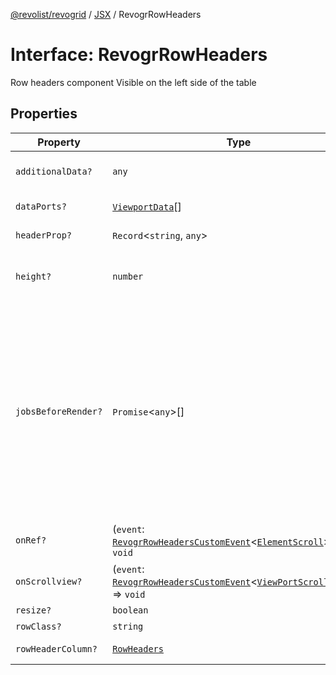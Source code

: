 [@revolist/revogrid](README.md) / [JSX](Namespace.JSX.md) / RevogrRowHeaders

# Interface: RevogrRowHeaders

Row headers component
Visible on the left side of the table

## Properties

| Property | Type | Description | Defined in |
| ------ | ------ | ------ | ------ |
| `additionalData?` | `any` | Additional data to pass to renderer | [src/components.d.ts:2048](https://github.com/revolist/revogrid/blob/3fee8276dedac5f7aa7fa43a0495db32609daeca/src/components.d.ts#L2048) |
| `dataPorts?` | [`ViewportData`](TypeAlias.ViewportData.md)[] | Viewport data | [src/components.d.ts:2052](https://github.com/revolist/revogrid/blob/3fee8276dedac5f7aa7fa43a0495db32609daeca/src/components.d.ts#L2052) |
| `headerProp?` | `Record`\<`string`, `any`\> | Header props | [src/components.d.ts:2056](https://github.com/revolist/revogrid/blob/3fee8276dedac5f7aa7fa43a0495db32609daeca/src/components.d.ts#L2056) |
| `height?` | `number` | Header height to setup row headers | [src/components.d.ts:2060](https://github.com/revolist/revogrid/blob/3fee8276dedac5f7aa7fa43a0495db32609daeca/src/components.d.ts#L2060) |
| `jobsBeforeRender?` | `Promise`\<`any`\>[] | Prevent rendering until job is done. Can be used for initial rendering performance improvement. When several plugins require initial rendering this will prevent double initial rendering. | [src/components.d.ts:2064](https://github.com/revolist/revogrid/blob/3fee8276dedac5f7aa7fa43a0495db32609daeca/src/components.d.ts#L2064) |
| `onRef?` | (`event`: [`RevogrRowHeadersCustomEvent`](Interface.RevogrRowHeadersCustomEvent.md)\<[`ElementScroll`](Interface.ElementScroll.md)\>) => `void` | Register element to scroll | [src/components.d.ts:2068](https://github.com/revolist/revogrid/blob/3fee8276dedac5f7aa7fa43a0495db32609daeca/src/components.d.ts#L2068) |
| `onScrollview?` | (`event`: [`RevogrRowHeadersCustomEvent`](Interface.RevogrRowHeadersCustomEvent.md)\<[`ViewPortScrollEvent`](TypeAlias.ViewPortScrollEvent.md)\>) => `void` | Scroll viewport | [src/components.d.ts:2072](https://github.com/revolist/revogrid/blob/3fee8276dedac5f7aa7fa43a0495db32609daeca/src/components.d.ts#L2072) |
| `resize?` | `boolean` | Enable resize | [src/components.d.ts:2076](https://github.com/revolist/revogrid/blob/3fee8276dedac5f7aa7fa43a0495db32609daeca/src/components.d.ts#L2076) |
| `rowClass?` | `string` | Row class | [src/components.d.ts:2080](https://github.com/revolist/revogrid/blob/3fee8276dedac5f7aa7fa43a0495db32609daeca/src/components.d.ts#L2080) |
| `rowHeaderColumn?` | [`RowHeaders`](Interface.RowHeaders.md) | Row header column | [src/components.d.ts:2084](https://github.com/revolist/revogrid/blob/3fee8276dedac5f7aa7fa43a0495db32609daeca/src/components.d.ts#L2084) |
